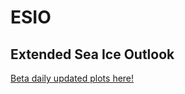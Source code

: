 # ESIO
## Extended Sea Ice Outlook

[Beta daily updated plots here!](https://atmos.washington.edu/~nicway/sipn/)


